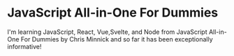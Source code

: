 # JavaScript All-in-One For Dummies

I'm learning JavaScript, React, Vue,Svelte, and Node from JavaScript All-in-One For Dummies by Chris Minnick and so far it has been exceptionally informative!
